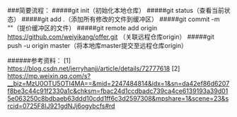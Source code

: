###简要流程：
#####git init（初始化本地仓库）
#####git status（查看当前状态）
#####git add .（添加所有修改的文件到缓冲区）
#####git commit -m ""（提价缓冲区的文件）
#####git remote add origin https://github.com/weiyikang/offer.git （关联远程仓库origin）
#####git push -u origin master（将本地库master提交至远程仓库origin）

######参考资料：
[1] https://blog.csdn.net/jerryhanjj/article/details/72777618
[2] https://mp.weixin.qq.com/s?__biz=MzU0OTU5OTI4MA==&mid=2247484814&idx=1&sn=da42ef86d6207f8be3c44c91f2330a1c&chksm=fbac24d1ccdbadc739ca4ce6139193a39d015e063250c8bdbaeb63ddd10cdd1ff6c3d2597308&mpshare=1&scene=23&srcid=0725F8IJ921gdNJj6ogybcfs#rd

